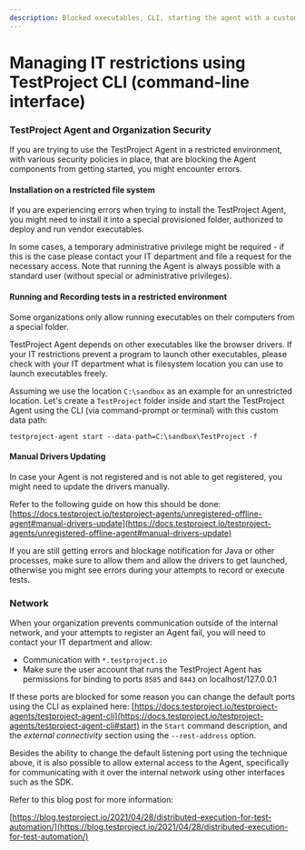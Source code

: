 ```yaml
---
description: Blocked executables, CLI, starting the agent with a custom data folder
---
```


# Managing IT restrictions using TestProject CLI (command-line interface)

### **TestProject Agent and Organization Security** <a href="#h_d572b3a01f" id="h_d572b3a01f"></a>

If you are trying to use the TestProject Agent in a restricted environment, with various security policies in place, that are blocking the Agent components from getting started, you might encounter errors.

#### Installation on a restricted file system <a href="#h_53532328e9" id="h_53532328e9"></a>

If you are experiencing errors when trying to install the TestProject Agent, you might need to install it into a special provisioned folder, authorized to deploy and run vendor executables.

In some cases, a temporary administrative privilege might be required - if this is the case please contact your IT department and file a request for the necessary access. Note that running the Agent is always possible with a standard user (without special or administrative privileges).

#### Running and Recording tests in a restricted environment <a href="#h_fc194222e7" id="h_fc194222e7"></a>

Some organizations only allow running executables on their computers from a special folder.

TestProject Agent depends on other executables like the browser drivers. If your IT restrictions prevent a program to launch other executables, please check with your IT department what is filesystem location you can use to launch executables freely.

Assuming we use the location `C:\sandbox` as an example for an unrestricted location. Let's create a `TestProject` folder inside and start the TestProject Agent using the CLI (via command-prompt or terminal) with this custom data path:

```shell
testproject-agent start --data-path=C:\sandbox\TestProject -f
```

#### Manual Drivers Updating <a href="#h_a46d586b1b" id="h_a46d586b1b"></a>

In case your Agent is not registered and is not able to get registered, you might need to update the drivers manually.

Refer to the following guide on how this should be done: [https://docs.testproject.io/testproject-agents/unregistered-offline-agent#manual-drivers-update](https://docs.testproject.io/testproject-agents/unregistered-offline-agent#manual-drivers-update)

If you are still getting errors and blockage notification for Java or other processes, make sure to allow them and allow the drivers to get launched, otherwise you might see errors during your attempts to record or execute tests.

### Network <a href="#h_49ee42ce54" id="h_49ee42ce54"></a>

When your organization prevents communication outside of the internal network, and your attempts to register an Agent fail, you will need to contact your IT department and allow:

* Communication with `*.testproject.io`
* Make sure the user account that runs the TestProject Agent has permissions for binding to ports `8585` and `8443` on localhost/127.0.0.1

If these ports are blocked for some reason you can change the default ports using the CLI as explained here: [https://docs.testproject.io/testproject-agents/testproject-agent-cli](https://docs.testproject.io/testproject-agents/testproject-agent-cli#start) in the `Start` command description, and the _external connectivity_ section using the `--rest-address` option.

Besides the ability to change the default listening port using the technique above, it is also possible to allow external access to the Agent, specifically for communicating with it over the internal network using other interfaces such as the SDK.

Refer to this blog post for more information:

[https://blog.testproject.io/2021/04/28/distributed-execution-for-test-automation/](https://blog.testproject.io/2021/04/28/distributed-execution-for-test-automation/)
